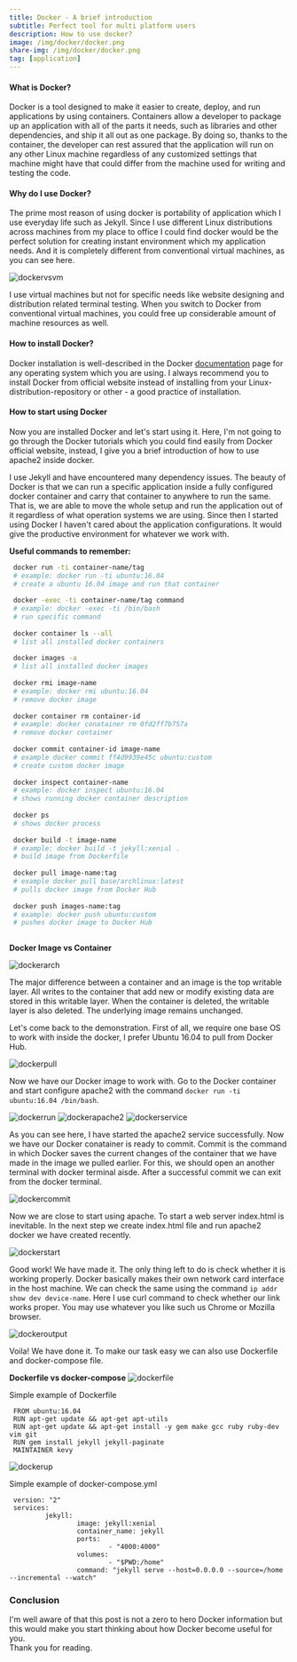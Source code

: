 ```yaml
---
title: Docker - A brief introduction
subtitle: Perfect tool for multi platform users
description: How to use docker?
image: /img/docker/docker.png
share-img: /img/docker/docker.png
tag: [application]
---
```


#### What is Docker?  
Docker is a tool designed to make it easier to create, deploy, and run applications by using containers. Containers allow a developer to package up an application with all of the parts it needs, such as libraries and other dependencies, and ship it all out as one package. By doing so, thanks to the container, the developer can rest assured that the application will run on any other Linux machine regardless of any customized settings that machine might have that could differ from the machine used for writing and testing the code.

#### Why do I use Docker?  
The prime most reason of using docker is portability of application which I use everyday life such as Jekyll. Since I use different Linux distributions across machines from my place to office I could find docker would be the perfect solution for creating instant environment which my application needs. And it is completely different from conventional virtual machines, as you can see here.

![dockervsvm](/img/docker/dockervsvm.png)

I use virtual machines but not for specific needs like website designing and distribution related terminal testing. When you switch to Docker from conventional virtual machines, you could free up considerable amount of  machine resources as well.

#### How to install Docker?  
Docker installation is well-described in the Docker [documentation](https://docs.docker.com/engine/installation/) page for any operating system which you are using. I always recommend you to install Docker from official website instead of installing from your Linux-distribution-repository or other - a good practice of installation.

#### How to start using Docker  
Now you are installed Docker and let's start using it. Here, I'm not going to go through the Docker tutorials which you could find easily from Docker official website, instead, I give you a brief introduction of how to use apache2 inside docker.

I use Jekyll and have encountered many dependency issues. The beauty of Docker is that we can run a specific application inside a fully configured docker container and carry that container to anywhere to run the same. That is, we are able to move the whole setup and run the application out of it regardless of what operation systems we are using. Since then I started using Docker I haven't cared about the application configurations. It would give the productive environment for whatever we work with.

<b>Useful commands to remember: </b>
``` bash
 docker run -ti container-name/tag
 # example: docker run -ti ubuntu:16.04
 # create a ubuntu 16.04 image and run that container
 
 docker -exec -ti container-name/tag command
 # example: docker -exec -ti /bin/bash
 # run specific command
 
 docker container ls --all
 # list all installed docker containers
 
 docker images -a
 # list all installed docker images
 
 docker rmi image-name
 # example: docker rmi ubuntu:16.04
 # remove docker image
 
 docker container rm container-id
 # example: docker conatainer rm 0fd2ff7b757a
 # remove docker container
 
 docker commit container-id image-name
 # example docker commit ff4d9939e45c ubuntu:custom
 # create custom docker image
 
 docker inspect container-name
 # example: docker inspect ubuntu:16.04
 # shows running docker container description
 
 docker ps
 # shows docker process
 
 docker build -t image-name
 # example: docker build -t jekyll:xenial .
 # build image from Dockerfile
 
 docker pull image-name:tag
 # example docker pull base/archlinux:latest
 # pulls docker image from Docker Hub
 
 docker push images-name:tag
 # example: docker push ubuntu:custom
 # pushes docker image to Docker Hub
 
```
<b>Docker Image vs Container</b>

![dockerarch](/img/docker/dockerarch.png)

The major difference between a container and an image is the top writable layer. All writes to the container that add new or modify existing data are stored in this writable layer. When the container is deleted, the writable layer is also deleted. The underlying image remains unchanged.

Let's come back to the demonstration. First of all, we require one base OS to work with inside the docker, I prefer Ubuntu 16.04 to pull from Docker Hub.

![dockerpull](/img/docker/dockerpull.png)

Now we have our Docker image to work with. Go to the Docker container and start configure apache2 with the command `docker run -ti ubuntu:16.04 /bin/bash`.

![dockerrun](/img/docker/dockerrun.png)
![dockerapache2](/img/docker/dockerapache2.png)
![dockerservice](/img/docker/dockerservice.png)

As you can see here, I have started the apache2 service successfully. Now we have our Docker conatainer is ready to commit. Commit is the command in which Docker saves the current changes of the container that we have made in the image we pulled earlier. For this, we should open an another terminal with docker terminal aisde. After a successful commit we can exit from the docker terminal.

![dockercommit](/img/docker/dockercommit.png)

Now we are close to start using apache. To start a web server index.html is inevitable. In the next step we create index.html file and run apache2 docker we have created recently.

![dockerstart](/img/docker/dockerstart.png)

Good work! We have made it. The only thing left to do is check whether it is working properly. Docker basically makes their own network card interface in the host machine. We can check the same using the command `ip addr show dev device-name`. Here I use curl command to check whether our link works proper. You may use whatever you like such us Chrome or Mozilla browser.

![dockeroutput](/img/docker/dockeroutput.png)

Voila! We have done it. To make our task easy we can also use Dockerfile and docker-compose file.

<b>Dockerfile vs docker-compose</b>
![dockerfile](/img/docker/dockerfile.jpg)

Simple example of Dockerfile
```
 FROM ubuntu:16.04
 RUN apt-get update && apt-get apt-utils
 RUN apt-get update && apt-get install -y gem make gcc ruby ruby-dev vim git
 RUN gem install jekyll jekyll-paginate
 MAINTAINER kevy
```
![dockerup](/img/docker/dockerup.jpg)

Simple example of docker-compose.yml
```
 version: "2"
 services:
         jekyll:
                 image: jekyll:xenial
                 container_name: jekyll
                 ports:
                         - "4000:4000"
                 volumes:
                         - "$PWD:/home"
                 command: "jekyll serve --host=0.0.0.0 --source=/home --incremental --watch"
```

### Conclusion
I'm well aware of that this post is not a zero to hero Docker information but this would make you start thinking about how Docker become useful for you.  
Thank you for reading.
